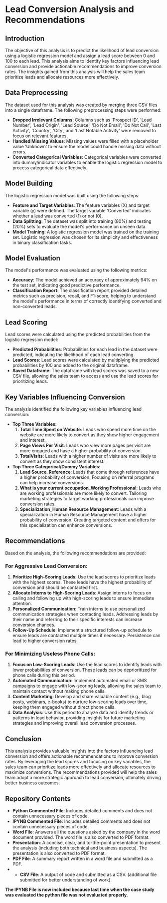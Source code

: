 # Lead Conversion Analysis and Recommendations

## Introduction
The objective of this analysis is to predict the likelihood of lead conversion using a logistic regression model and assign a lead score between 0 and 100 to each lead. This analysis aims to identify key factors influencing lead conversion and provide actionable recommendations to improve conversion rates. The insights gained from this analysis will help the sales team prioritize leads and allocate resources more effectively.

## Data Preprocessing
The dataset used for this analysis was created by merging three CSV files into a single dataframe. The following preprocessing steps were performed:
- **Dropped Irrelevant Columns**: Columns such as 'Prospect ID', 'Lead Number', 'Lead Origin', 'Lead Source', 'Do Not Email', 'Do Not Call', 'Last Activity', 'Country', 'City', and 'Last Notable Activity' were removed to focus on relevant features.
- **Handled Missing Values**: Missing values were filled with a placeholder value 'Unknown' to ensure the model could handle missing data without errors.
- **Converted Categorical Variables**: Categorical variables were converted into dummy/indicator variables to enable the logistic regression model to process categorical data effectively.

## Model Building
The logistic regression model was built using the following steps:
- **Feature and Target Variables**: The feature variables (X) and target variable (y) were defined. The target variable 'Converted' indicates whether a lead was converted (1) or not (0).
- **Data Splitting**: The dataset was split into training (80%) and testing (20%) sets to evaluate the model's performance on unseen data.
- **Model Training**: A logistic regression model was trained on the training set. Logistic regression was chosen for its simplicity and effectiveness in binary classification tasks.

## Model Evaluation
The model's performance was evaluated using the following metrics:
- **Accuracy**: The model achieved an accuracy of approximately 94% on the test set, indicating good predictive performance.
- **Classification Report**: The classification report provided detailed metrics such as precision, recall, and F1-score, helping to understand the model's performance in terms of correctly identifying converted and non-converted leads.

## Lead Scoring
Lead scores were calculated using the predicted probabilities from the logistic regression model:
- **Predicted Probabilities**: Probabilities for each lead in the dataset were predicted, indicating the likelihood of each lead converting.
- **Lead Scores**: Lead scores were calculated by multiplying the predicted probabilities by 100 and added to the original dataframe.
- **Saved Dataframe**: The dataframe with lead scores was saved to a new CSV file, allowing the sales team to access and use the lead scores for prioritizing leads.

## Key Variables Influencing Conversion
The analysis identified the following key variables influencing lead conversion:
- **Top Three Variables**:
  1. **Total Time Spent on Website**: Leads who spend more time on the website are more likely to convert as they show higher engagement and interest.
  2. **Page Views Per Visit**: Leads who view more pages per visit are more engaged and have a higher probability of conversion.
  3. **TotalVisits**: Leads with a higher number of visits are more likely to convert as they show consistent interest.
- **Top Three Categorical/Dummy Variables**:
  1. **Lead Source_Reference**: Leads that come through references have a higher probability of conversion. Focusing on referral programs can help increase conversions.
  2. **What is your current occupation_Working Professional**: Leads who are working professionals are more likely to convert. Tailoring marketing strategies to target working professionals can improve conversion rates.
  3. **Specialization_Human Resource Management**: Leads with a specialization in Human Resource Management have a higher probability of conversion. Creating targeted content and offers for this specialization can enhance conversions.

## Recommendations
Based on the analysis, the following recommendations are provided:

### For Aggressive Lead Conversion:
1. **Prioritize High-Scoring Leads**: Use the lead scores to prioritize leads with the highest scores. These leads have the highest probability of conversion and should be contacted first.
2. **Allocate Interns to High-Scoring Leads**: Assign interns to focus on calling and following up with high-scoring leads to ensure immediate attention.
3. **Personalized Communication**: Train interns to use personalized communication strategies when contacting leads. Addressing leads by their name and referring to their specific interests can increase conversion chances.
4. **Follow-Up Schedule**: Implement a structured follow-up schedule to ensure leads are contacted multiple times if necessary. Persistence can lead to higher conversion rates.

### For Minimizing Useless Phone Calls:
1. **Focus on Low-Scoring Leads**: Use the lead scores to identify leads with lower probabilities of conversion. These leads can be deprioritized for phone calls during this period.
2. **Automated Communication**: Implement automated email or SMS campaigns to engage with low-scoring leads, allowing the sales team to maintain contact without making phone calls.
3. **Content Marketing**: Develop and share valuable content (e.g., blog posts, webinars, e-books) to nurture low-scoring leads over time, keeping them engaged without direct phone calls.
4. **Data Analysis**: Use this period to analyze data and identify trends or patterns in lead behavior, providing insights for future marketing strategies and improving overall lead conversion processes.

## Conclusion
This analysis provides valuable insights into the factors influencing lead conversion and offers actionable recommendations to improve conversion rates. By leveraging the lead scores and focusing on key variables, the sales team can prioritize leads more effectively and allocate resources to maximize conversions. The recommendations provided will help the sales team adopt a more strategic approach to lead conversion, ultimately driving better business outcomes.

## Repository Contents
- **Python Commented File**: Includes detailed comments and does not contain unnecessary pieces of code.
- **IPYNB Commented File**: Includes detailed comments and does not contain unnecessary pieces of code.
- **Word File**: Answers all the questions asked by the company in the word document provided. The word file is also converted to PDF format.
- **Presentation**: A concise, clear, and to-the-point presentation to present the analysis (including both technical and business aspects). The presentation is also converted to PDF format.
- **PDF File**: A summary report written in a word file and submitted as a PDF.
- - **CSV File**: A output of code and submitted as a CSV. (additional file submitted for better understanding of work).
 
**The IPYNB File is now included because last time when the case study was evaluated the python file was not evaluated properly.**
